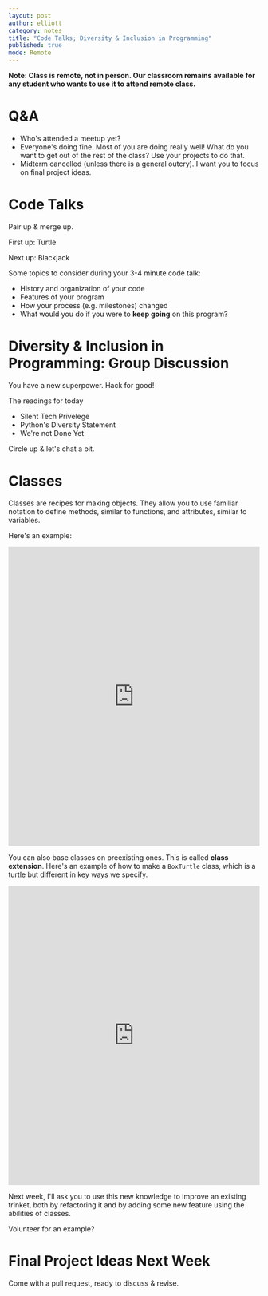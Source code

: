 ```yaml
---
layout: post
author: elliott
category: notes
title: "Code Talks; Diversity & Inclusion in Programming"
published: true
mode: Remote
---
```



**Note: Class is remote, not in person. Our classroom remains available for any student who wants to use it to attend remote class.**

# Q&A

* Who's attended a meetup yet?
* Everyone's doing fine. Most of you are doing really well! What do you want to get out of the rest of the class? Use your projects to do that.
* Midterm cancelled (unless there is a general outcry). I want you to focus on final project ideas.

# Code Talks

Pair up & merge up.

First up: Turtle

Next up: Blackjack

Some topics to consider during your 3-4 minute code talk:

- History and organization of your code
- Features of your program
- How your process (e.g. milestones) changed
- What would you do if you were to **keep going** on this program?


# Diversity & Inclusion in Programming: Group Discussion

You have a new superpower. Hack for good!

The readings for today

- Silent Tech Privelege
- Python's Diversity Statement
- We're not Done Yet

Circle up & let's chat a bit.

# Classes

Classes are recipes for making objects.  They allow you to use familiar notation to define methods, similar to functions, and attributes, similar to variables.

Here's an example:

<iframe src="https://trinket.io/embed/python3/15442d2e1a" width="100%" height="600" frameborder="0" marginwidth="0" marginheight="0" allowfullscreen></iframe>

You can also base classes on preexisting ones.  This is called **class extension**.  Here's an example of how to make a `BoxTurtle` class, which is a turtle but different in key ways we specify.

<iframe src="https://trinket.io/embed/python/84d92ea244" width="100%" height="600" frameborder="0" marginwidth="0" marginheight="0" allowfullscreen></iframe>

Next week, I'll ask you to use this new knowledge to improve an existing trinket, both by refactoring it and by adding some new feature using the abilities of classes.

Volunteer for an example?

# Final Project Ideas Next Week


Come with a pull request, ready to discuss & revise.